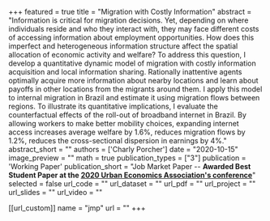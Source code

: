 
+++
featured = true
title = "Migration with Costly Information"
abstract = "Information is critical for migration decisions. Yet, depending on where individuals reside and who they interact with, they may face different costs of accessing information about employment opportunities. How does this imperfect and heterogeneous information structure affect the spatial allocation of economic activity and welfare? To address this question, I develop a quantitative dynamic model of migration with costly information acquisition and local information sharing. Rationally inattentive agents optimally acquire more information about nearby locations and learn about payoffs in other locations from the migrants around them. I apply this model to internal migration in Brazil and estimate it using migration flows between regions. To illustrate its quantitative implications, I evaluate the counterfactual effects of the roll-out of broadband internet in Brazil. By allowing workers to make better mobility choices, expanding internet access increases average welfare by 1.6%, reduces migration flows by 1.2%, reduces the cross-sectional dispersion in earnings by 4%."
abstract_short = ""
authors = ['Charly Porcher']
date = "2020-10-15"
image_preview = ""
math = true
publication_types = ["3"]
publication = 'Working Paper'
publication_short = "Job Market Paper --   **Awarded Best Student Paper at the [2020 Urban Economics Association's conference](http://www.urbaneconomics.org/meetings/awards.html)**"
selected = false
url_code = ""
url_dataset = ""
url_pdf = ""
url_project = ""
url_slides = ""
url_video = ""

[[url_custom]]
name = "jmp"
url = ""
+++
